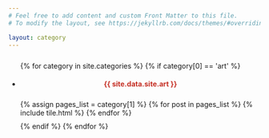 ```yaml
---
# Feel free to add content and custom Front Matter to this file.
# To modify the layout, see https://jekyllrb.com/docs/themes/#overriding-theme-defaults

layout: category
---
```


<div> 
<section class="page-section" id="posts">
    <div class="container">
        <div class="row justify-content-center" style="margin-top: 5%;">            
        </div>
        <ul class="list-group list-group-flush">
        {% for category in site.categories %}
        {% if category[0] == 'art' %}
            <li class="list-group-item" style="margin-bottom:2%">
                <div class="row justify-content-left">
                    <h4 style="text-align: center;color: #c53025;margin-bottom:5%">{{ site.data.site.art }}</h4>
                </div>
                <div class="row" style="margin-bottom:2%">
                {% assign pages_list = category[1] %}
                {% for post in pages_list %}
                   {% include tile.html %} 
                {% endfor %}
                </div>
            </li>
        {% endif %}
        {% endfor %}
        </ul>
    </div>
</section>
</div>


